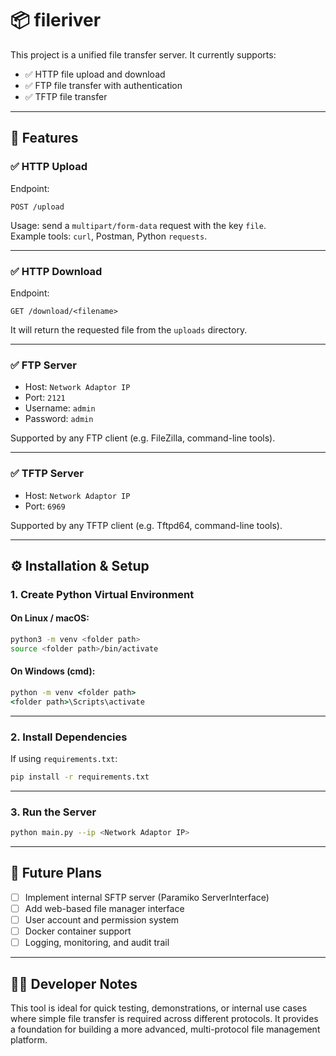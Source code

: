 # 📦 fileriver

This project is a unified file transfer server. It currently supports:

- ✅ HTTP file upload and download  
- ✅ FTP file transfer with authentication  
- ✅ TFTP file transfer 

---

## 🚀 Features

### ✅ HTTP Upload

Endpoint:  
```http
POST /upload
```

Usage: send a `multipart/form-data` request with the key `file`.  
Example tools: `curl`, Postman, Python `requests`.

---

### ✅ HTTP Download

Endpoint:  
```http
GET /download/<filename>
```

It will return the requested file from the `uploads` directory.

---

### ✅ FTP Server

- Host: `Network Adaptor IP`  
- Port: `2121`  
- Username: `admin`  
- Password: `admin`  

Supported by any FTP client (e.g. FileZilla, command-line tools).

---

### ✅ TFTP Server

- Host: `Network Adaptor IP`  
- Port: `6969`  

Supported by any TFTP client (e.g. Tftpd64, command-line tools).

---

## ⚙️ Installation & Setup

### 1. Create Python Virtual Environment

#### On Linux / macOS:
```bash
python3 -m venv <folder path>
source <folder path>/bin/activate
```

#### On Windows (cmd):
```cmd
python -m venv <folder path>
<folder path>\Scripts\activate
```

---

### 2. Install Dependencies

If using `requirements.txt`:
```bash
pip install -r requirements.txt
```

---

### 3. Run the Server

```bash
python main.py --ip <Network Adaptor IP>
```

---

## 🔧 Future Plans

- [ ] Implement internal SFTP server (Paramiko ServerInterface)  
- [ ] Add web-based file manager interface  
- [ ] User account and permission system  
- [ ] Docker container support  
- [ ] Logging, monitoring, and audit trail  

---

## 👨‍💻 Developer Notes

This tool is ideal for quick testing, demonstrations, or internal use cases where simple file transfer is required across different protocols. It provides a foundation for building a more advanced, multi-protocol file management platform.
